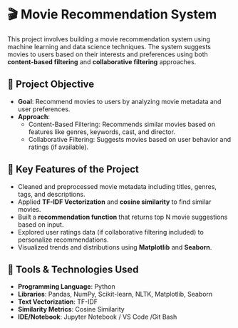 # 🎬 Movie Recommendation System

This project involves building a movie recommendation system using machine learning and data science techniques. The system suggests movies to users based on their interests and preferences using both **content-based filtering** and **collaborative filtering** approaches.

## 🧾 Project Objective

- **Goal**: Recommend movies to users by analyzing movie metadata and user preferences.
- **Approach**:
  - Content-Based Filtering: Recommends similar movies based on features like genres, keywords, cast, and director.
  - Collaborative Filtering: Suggests movies based on user behavior and ratings (if available).

## 🧠 Key Features of the Project

- Cleaned and preprocessed movie metadata including titles, genres, tags, and descriptions.
- Applied **TF-IDF Vectorization** and **cosine similarity** to find similar movies.
- Built a **recommendation function** that returns top N movie suggestions based on input.
- Explored user ratings data (if collaborative filtering included) to personalize recommendations.
- Visualized trends and distributions using **Matplotlib** and **Seaborn**.

## 🧰 Tools & Technologies Used

- **Programming Language**: Python  
- **Libraries**: Pandas, NumPy, Scikit-learn, NLTK, Matplotlib, Seaborn  
- **Text Vectorization**: TF-IDF  
- **Similarity Metrics**: Cosine Similarity  
- **IDE/Notebook**: Jupyter Notebook / VS Code /Git Bash
